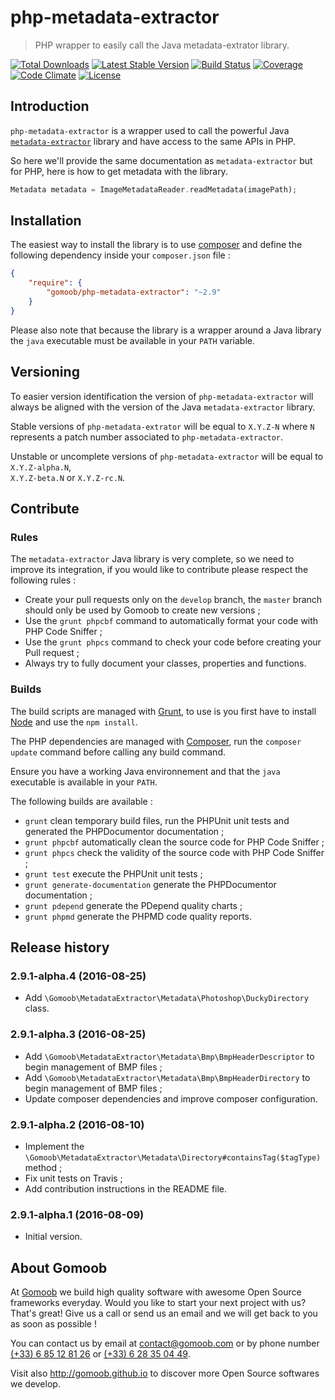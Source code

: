 # php-metadata-extractor

> PHP wrapper to easily call the Java metadata-extrator library.

[![Total Downloads](https://img.shields.io/packagist/dt/gomoob/php-metadata-extractor.svg?style=flat)](https://packagist.org/packages/gomoob/php-metadata-extractor) 
[![Latest Stable Version](https://img.shields.io/packagist/v/gomoob/php-metadata-extractor.svg?style=flat)](https://packagist.org/packages/gomoob/php-metadata-extractor) 
[![Build Status](https://img.shields.io/travis/gomoob/php-metadata-extractor.svg?style=flat)](https://travis-ci.org/gomoob/php-metadata-extractor)
[![Coverage](https://img.shields.io/coveralls/gomoob/php-metadata-extractor.svg?style=flat)](https://coveralls.io/r/gomoob/php-metadata-extractor?branch=master)
[![Code Climate](https://img.shields.io/codeclimate/github/gomoob/php-metadata-extractor.svg?style=flat)](https://codeclimate.com/github/gomoob/php-metadata-extractor)
[![License](https://img.shields.io/packagist/l/gomoob/php-metadata-extractor.svg?style=flat)](https://packagist.org/packages/gomoob/php-metadata-extractor)

## Introduction

`php-metadata-extractor` is a wrapper used to call the powerful Java 
[`metadata-extractor`](https://github.com/drewnoakes/metadata-extractor "metadata-extractor") library and have access to
the same APIs in PHP.

So here we'll provide the same documentation as `metadata-extractor` but for PHP, here is how to get metadata 
with the library.

```php
Metadata metadata = ImageMetadataReader.readMetadata(imagePath);
```

## Installation

The easiest way to install the library is to use [composer](https://getcomposer.org/ "composer") and define the 
following dependency inside your `composer.json` file :

```json
{
    "require": {
        "gomoob/php-metadata-extractor": "~2.9"
    }
}
```

Please also note that because the library is a wrapper around a Java library the `java` executable must be available
in your `PATH` variable.

## Versioning

To easier version identification the version of `php-metadata-extractor` will always be aligned with the version
of the Java `metadata-extractor` library. 

Stable versions of `php-metadata-extrator` will be equal to `X.Y.Z-N` where `N` represents a patch number 
associated to `php-metadata-extractor`. 

Unstable or uncomplete versions of `php-metadata-extractor` will be equal to `X.Y.Z-alpha.N`,  
`X.Y.Z-beta.N` or `X.Y.Z-rc.N`. 

## Contribute

### Rules

The `metadata-extractor` Java library is very complete, so we need to improve its integration, if you would like 
to contribute please respect the following rules : 

* Create your pull requests only on the `develop` branch, the `master` branch should only be used by Gomoob to 
  create new versions ; 
* Use the `grunt phpcbf` command to automatically format your code with PHP Code Sniffer ; 
* Use the `grunt phpcs` command to check your code before creating your Pull request ; 
* Always try to fully document your classes, properties and functions. 

### Builds

The build scripts are managed with [Grunt]("Grunt"), to use is you first have to install [Node]("Node") and use the 
`npm install`.

The PHP dependencies are managed with [Composer]("Composer"), run the `composer update` command before calling any
build command.

Ensure you have a working Java environnement and that the `java` executable is available in your `PATH`.

The following builds are available :

* `grunt` clean temporary build files, run the PHPUnit unit tests and generated the PHPDocumentor documentation ;
* `grunt phpcbf` automatically clean the source code for PHP Code Sniffer ; 
* `grunt phpcs` check the validity of the source code with PHP Code Sniffer ; 
* `grunt test` execute the PHPUnit unit tests ; 
* `grunt generate-documentation` generate the PHPDocumentor documentation ; 
* `grunt pdepend` generate the PDepend quality charts ; 
* `grunt phpmd` generate the PHPMD code quality reports.

## Release history

### 2.9.1-alpha.4 (2016-08-25)
 * Add `\Gomoob\MetadataExtractor\Metadata\Photoshop\DuckyDirectory` class.

### 2.9.1-alpha.3 (2016-08-25)
 * Add `\Gomoob\MetadataExtractor\Metadata\Bmp\BmpHeaderDescriptor` to begin management of BMP files ; 
 * Add `\Gomoob\MetadataExtractor\Metadata\Bmp\BmpHeaderDirectory` to begin management of BMP files ; 
 * Update composer dependencies and improve composer configuration.

### 2.9.1-alpha.2 (2016-08-10)
 * Implement the `\Gomoob\MetadataExtractor\Metadata\Directory#containsTag($tagType)` method ;
 * Fix unit tests on Travis ;
 * Add contribution instructions in the README file.

### 2.9.1-alpha.1 (2016-08-09)
 * Initial version.

## About Gomoob

At [Gomoob](https://www.gomoob.com) we build high quality software with awesome Open Source frameworks everyday. Would 
you like to start your next project with us? That's great! Give us a call or send us an email and we will get back to 
you as soon as possible !

You can contact us by email at [contact@gomoob.com](mailto:contact@gomoob.com) or by phone number 
[(+33) 6 85 12 81 26](tel:+33685128126) or [(+33) 6 28 35 04 49](tel:+33685128126).

Visit also http://gomoob.github.io to discover more Open Source softwares we develop.
